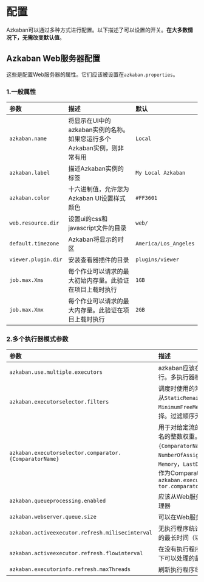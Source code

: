 配置
================================================================================
Azkaban可以通过多种方式进行配置。以下描述了可以设置的开关。**在大多数情况下，无需改变默认值**。

## Azkaban Web服务器配置
这些是配置Web服务器的属性。它们应该被设置在`azkaban.properties`。

### 1.一般属性
| 参数 | 描述 | 默认 |
|:----- |:----- |:----- |
| `azkaban.name` | 将显示在UI中的azkaban实例的名称。如果您运行多个Azkaban实例，则非常有用 | `Local` |
| `azkaban.label` | 描述Azkaban实例的标签 | `My Local Azkaban` |
| `azkaban.color` | 十六进制值，允许您为Azkaban UI设置样式颜色 | `#FF3601` |
| `web.resource.dir` | 设置ui的css和javascript文件的目录 | `web/` |
| `default.timezone` | Azkaban将显示的时区 | `America/Los_Angeles` |
| `viewer.plugin.dir` | 安装查看器插件的目录 | `plugins/viewer` |
| `job.max.Xms` | 每个作业可以请求的最大初始内存量。此验证在项目上载时执行 | `1GB` |
| `job.max.Xmx` | 每个作业可以请求的最大内存量。此验证在项目上载时执行 | `2GB` |

### 2.多个执行器模式参数
| 参数 | 描述 | 默认 |
|:----- |:----- |:----- |
| `azkaban.use.multiple.executors` | azkaban应该在多执行器模式下运行。多执行器模式需要。 | false |
| `azkaban.executorselector.filters` | 调度时使用的常见硬分隔符列表。要从`StaticRemaining`，`FlowSize`，`MinimumFreeMemory`和`CpuStatus`中选择。过滤顺序无关紧要。|  |
| `azkaban.executorselector.comparator.{ComparatorName}` | 用于对给定流的可用执行程序进行排名的整数权重。目前，`{ComparatorName}`可以是`NumberOfAssignedFlowComparator`，`Memory`，`LastDispatched`和`CpuUsage`作为ComparatorName。例如： `- azkaban.executorselec tor.comparator.Memory = 2` |  |
| `azkaban.queueprocessing.enabled` | 应该从Web服务器初始化启用队列处理器 | true |
| `azkaban.webserver.queue.size` | 可以在Web服务器上排队的最大流量 | 100000 |
| `azkaban.activeexecutor.refresh.milisecinterval` | 无执行程序统计信息刷新时可以处理的最长时间（以毫秒为单位） | 50000 |
| `azkaban.activeexecutor.refresh.flowinterval` | 在没有执行程序统计信息刷新的情况下可以处理的最大排队流数 | 5 |
| `azkaban.executorinfo.refresh.maxThreads` | 刷新执行程序统计信息的最大线程数 | 5 |
